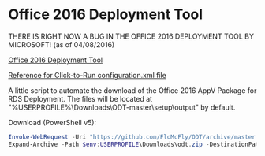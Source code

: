 # Office 2016 Deployment Tool

THERE IS RIGHT NOW A BUG IN THE OFFICE 2016 DEPLOYMENT TOOL BY MICROSOFT! (as of 04/08/2016)

[Office 2016 Deployment Tool](https://www.microsoft.com/en-us/download/details.aspx?id=49117)

[Reference for Click-to-Run configuration.xml file](https://technet.microsoft.com/en-US/library/jj219426.aspx)

A little script to automate the download of the Office 2016 AppV Package for RDS Deployment. The files will be located at "%USERPROFILE%\Downloads\ODT-master\setup\output" by default.

Download (PowerShell v5):
```PowerShell
Invoke-WebRequest -Uri "https://github.com/FloMcFly/ODT/archive/master.zip" -OutFile $env:USERPROFILE\Downloads\odt.zip
Expand-Archive -Path $env:USERPROFILE\Downloads\odt.zip -DestinationPath $env:USERPROFILE\Downloads -Force
```
